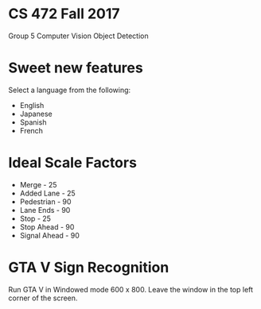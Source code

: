 # CS 472 Fall 2017
Group 5
Computer Vision Object Detection

# Sweet new features
Select a language from the following:
* English
* Japanese
* Spanish
* French

# Ideal Scale Factors
* Merge - 25
* Added Lane - 25
* Pedestrian - 90
* Lane Ends - 90
* Stop - 25
* Stop Ahead - 90
* Signal Ahead - 90

# GTA V Sign Recognition
Run GTA V in Windowed mode 600 x 800. Leave the window in the top left corner of the screen.

